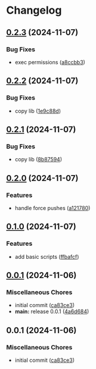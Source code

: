 # Changelog

## [0.2.3](https://github.com/ptah-sh/ptah-busybox/compare/v0.2.2...v0.2.3) (2024-11-07)


### Bug Fixes

* exec permissions ([a8ccbb3](https://github.com/ptah-sh/ptah-busybox/commit/a8ccbb363dc103115f3617303fe0f87829451db6))

## [0.2.2](https://github.com/ptah-sh/ptah-busybox/compare/v0.2.1...v0.2.2) (2024-11-07)


### Bug Fixes

* copy lib ([1e9c88d](https://github.com/ptah-sh/ptah-busybox/commit/1e9c88d2624c104798025830d51faa0e26171d8f))

## [0.2.1](https://github.com/ptah-sh/ptah-busybox/compare/v0.2.0...v0.2.1) (2024-11-07)


### Bug Fixes

* copy lib ([8b87594](https://github.com/ptah-sh/ptah-busybox/commit/8b87594dc74d56f54747fe435ba23f56dbc40891))

## [0.2.0](https://github.com/ptah-sh/ptah-busybox/compare/v0.1.0...v0.2.0) (2024-11-07)


### Features

* handle force pushes ([a121780](https://github.com/ptah-sh/ptah-busybox/commit/a1217806bed17c2f8f65812ba95ff79fba18904a))

## [0.1.0](https://github.com/ptah-sh/ptah-busybox/compare/v0.0.1...v0.1.0) (2024-11-07)


### Features

* add basic scripts ([ffbafcf](https://github.com/ptah-sh/ptah-busybox/commit/ffbafcf18639862f91ebf9970174574013bf6e46))

## [0.0.1](https://github.com/ptah-sh/ptah-busybox/compare/v0.0.1...v0.0.1) (2024-11-06)


### Miscellaneous Chores

* initial commit ([ca83ce3](https://github.com/ptah-sh/ptah-busybox/commit/ca83ce3dc0107c9da4a9931c4caa440ae2fdc3a0))
* **main:** release 0.0.1 ([4a6d684](https://github.com/ptah-sh/ptah-busybox/commit/4a6d684def9aa876611a9be3076c08eed1a603b4))

## 0.0.1 (2024-11-06)


### Miscellaneous Chores

* initial commit ([ca83ce3](https://github.com/ptah-sh/ptah-busybox/commit/ca83ce3dc0107c9da4a9931c4caa440ae2fdc3a0))
